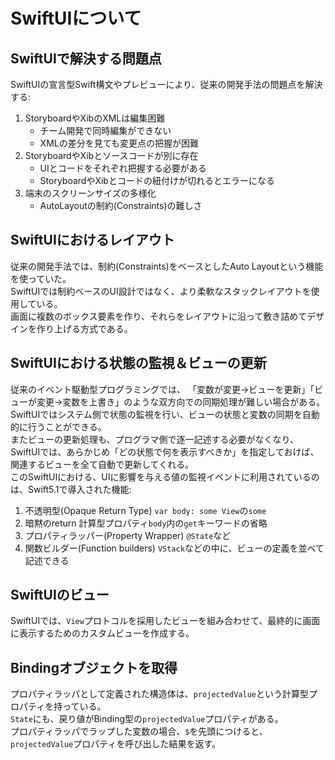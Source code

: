 # SwiftUIについて

## SwiftUIで解決する問題点

SwiftUIの宣言型Swift構文やプレビューにより、従来の開発手法の問題点を解決する:
1. StoryboardやXibのXMLは編集困難
    - チーム開発で同時編集ができない
    - XMLの差分を見ても変更点の把握が困難
2. StoryboardやXibとソースコードが別に存在
    - UIとコードをそれぞれ把握する必要がある
    - StoryboardやXibとコードの紐付けが切れるとエラーになる
3. 端末のスクリーンサイズの多様化
    - AutoLayoutの制約(Constraints)の難しさ

## SwiftUIにおけるレイアウト

従来の開発手法では、制約(Constraints)をベースとしたAuto Layoutという機能を使っていた。  
SwiftUIでは制約ベースのUI設計ではなく、より柔軟なスタックレイアウトを使用している。  
画面に複数のボックス要素を作り、それらをレイアウトに沿って敷き詰めてデザインを作り上げる方式である。

## SwiftUIにおける状態の監視＆ビューの更新

従来のイベント駆動型プログラミングでは、
「変数が変更→ビューを更新」「ビューが変更→変数を上書き」のような双方向での同期処理が難しい場合がある。  
SwiftUIではシステム側で状態の監視を行い、ビューの状態と変数の同期を自動的に行うことができる。  
またビューの更新処理も、プログラマ側で逐一記述する必要がなくなり、  
SwiftUIでは、あらかじめ「どの状態で何を表示すべきか」を指定しておけば、関連するビューを全て自動で更新してくれる。  
このSwiftUIにおける、UIに影響を与える値の監視イベントに利用されているのは、Swift5.1で導入された機能:
1. 不透明型(Opaque Return Type)
    `var body: some View`の`some`
2. 暗黙のreturn
    計算型プロパティ`body`内の`get`キーワードの省略
3. プロパティラッパー(Property Wrapper)
    `@State`など
4. 関数ビルダー(Function builders)
    `VStack`などの中に、ビューの定義を並べて記述できる

## SwiftUIのビュー

SwiftUIでは、`View`プロトコルを採用したビューを組み合わせて、最終的に画面に表示するためのカスタムビューを作成する。

## Bindingオブジェクトを取得

プロパティラッパとして定義された構造体は、`projectedValue`という計算型プロパティを持っている。  
`State`にも、戻り値がBinding型の`projectedValue`プロパティがある。  
プロパティラッパでラップした変数の場合、`$`を先頭につけると、`projectedValue`プロパティを呼び出した結果を返す。
